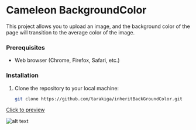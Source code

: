 # Cameleon BackgroundColor

This project allows you to upload an image, and the background color of the page will transition to the average color of the image.


### Prerequisites

- Web browser (Chrome, Firefox, Safari, etc.)

### Installation

1. Clone the repository to your local machine:

   ```bash
   git clone https://github.com/tarakiga/inheritBackGroundColor.git

[Click to preview](https://tarakiga.github.io/inheritBackGroundColor)

![alt text]([image.jpg](https://www.dropbox.com/scl/fi/qp1bccxmntwpq3l3w2w1z/Capture.PNG?rlkey=b215wmz86wvh6uxvcb7wnqfh4&dl=0)https://www.dropbox.com/scl/fi/qp1bccxmntwpq3l3w2w1z/Capture.PNG?rlkey=b215wmz86wvh6uxvcb7wnqfh4&dl=0)
